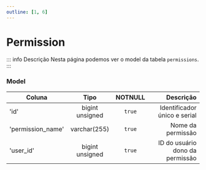 ```yaml
---
outline: [1, 6]
---
```


# Permission

::: info Descrição
Nesta página podemos ver o model da tabela `permissions`.
:::

### Model

| Coluna            |      Tipo       | NOTNULL |                       Descrição |
| ----------------- | :-------------: | :-----: | ------------------------------: |
| 'id'              | bigint unsigned |  `true`   |    Identificador único e serial |
| 'permission_name' |  varchar(255)   |  `true`   |               Nome da permissão |
| 'user_id'         | bigint unsigned |  `true`   | ID do usuário dono da permissão |
